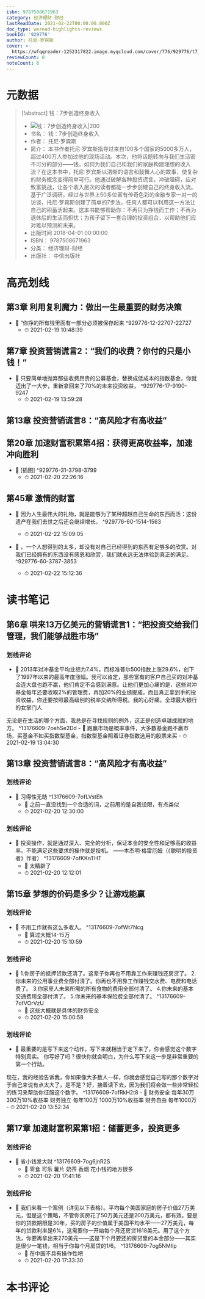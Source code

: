 ```yaml
---
isbn: 9787508671963
category: 经济理财-财经
lastReadDate: 2021-02-22T00:00:00.000Z
doc_type: weread-highlights-reviews
bookId: '929776'
author: 托尼·罗宾斯
cover: >-
  https://wfqqreader-1252317822.image.myqcloud.com/cover/776/929776/t7_929776.jpg
reviewCount: 8
noteCount: 6
---
```

# 元数据
> [!abstract] 钱：7步创造终身收入
> - ![ 钱：7步创造终身收入|200](https://wfqqreader-1252317822.image.myqcloud.com/cover/776/929776/t7_929776.jpg)
> - 书名： 钱：7步创造终身收入
> - 作者： 托尼·罗宾斯
> - 简介： 本书作者托尼·罗宾斯指导过来自100多个国家的5000多万人，超过400万人参加过他的现场活动。本次，他将话题转向与我们生活密不可分的部分——钱，如何为我们自己和我们的家庭构建理想的收入流？在这本书中，托尼·罗宾斯以清晰的语言和鼓舞人心的故事，使复杂的财务概念变得简单可行。他通过破解各种投资谎言，冲破阻碍，应对致富挑战，让各个收入层次的读者都能一步步创建自己的终身收入流。基于广泛调研，经过与世界上50多位富有传奇色彩的金融专家一对一的访谈，托尼·罗宾斯创建了简单的7步法，任何人都可以利用这一方法让自己的积蓄活起来。这本书能够帮助你：不再只为挣钱而工作；不再为退休后的生活而担忧；为孩子留下一套合理的投资组合，以帮助他们应对难以预测的未来。
> - 出版时间 2018-04-01 00:00:00
> - ISBN： 9787508671963
> - 分类： 经济理财-财经
> - 出版社： 中信出版社

# 高亮划线

## 第3章 利用复利魔力：做出一生最重要的财务决策


- 📌 “你挣的所有钱里面有一部分必须被保存起来 ^929776-12-22707-22727
    - ⏱ 2021-02-19 10:48:39 
## 第7章 投资营销谎言2：“我们的收费？你付的只是小钱！”


- 📌 只要简单地抛弃那些收费昂贵的公募基金，替换成低成本的指数基金，你就迈出了一大步，重新拿回来了70%的未来投资收益， ^929776-17-9190-9247
    - ⏱ 2021-02-19 13:59:28 
## 第13章 投资营销谎言8：“高风险才有高收益”

 
## 第20章 加速财富积累第4招：获得更高收益率，加速冲向胜利


- 📌 [插图] ^929776-31-3798-3799
    - ⏱ 2021-02-20 22:26:16 
## 第45章 激情的财富


- 📌 因为人生最伟大的礼物，就是能够为了某种超越自己生命的东西而活：这份遗产在我们去世之后还会继续增长。 ^929776-60-1514-1563
    - ⏱ 2021-02-22 15:09:05 

- 📌 ，一个人想得到的太多，却没有对自己已经得到的东西有足够多的欣赏。对我们已经拥有的东西没有感恩和欣赏，我们就永远无法体验到真正的满足。 ^929776-60-3787-3853
    - ⏱ 2021-02-22 15:12:36 
# 读书笔记

## 第6章 哄来13万亿美元的营销谎言1：“把投资交给我们管理，我们能够战胜市场”

### 划线评论
- 📌 2013年对冲基金平均业绩为7.4%，而标准普尔500指数上涨29.6%，创下了1997年以来的最高年度涨幅。我可以肯定，那些富有的客户自己买的对冲基金连大盘也跑不赢，他们肯定不会感到满意。让他们更加心痛的是，这些对冲基金每年还要收取2%的管理费，再加20%的业绩提成，而且真正拿到手的投资收益，你还要按照最高级别的税率交纳所得税。我的心好痛。全球最大银行的女掌门人

无论是在生活的哪个方面，我总是在寻找规则的例外，这正是创造卓越成就的地方。  ^13176609-7oehSe2Dd
    - 💭 跑赢市场是概率事件，大多数基金跑不赢市场，买基金不如买指数型基金，指数型基金照着证券指数选用的股票来买
    - ⏱ 2021-02-19 13:04:30
   
## 第13章 投资营销谎言8：“高风险才有高收益”

### 划线评论
- 📌 习得性无助  ^13176609-7ofLVstEh
    - 💭 之前一直没找到一个合适的词，之前用的是自我设限，有点类似
    - ⏱ 2021-02-20 12:30:00

### 划线评论
- 📌 投资操作，就是通过深入、完全的分析，保证本金的安全性和足够高的收益率。不能满足这些要求的操作就是投机。
——本杰明·格雷厄姆（《聪明的投资者》作者）  ^13176609-7ofKKnTHT
    - 💭 太精辟了
    - ⏱ 2021-02-20 12:12:01
   
## 第15章 梦想的价码是多少？让游戏能赢

### 划线评论
- 📌 不用工作就有这么多收入。  ^13176609-7ofWt7Ncg
    - 💭 算过大概14-15万
    - ⏱ 2021-02-20 15:10:59

### 划线评论
- 📌 1.你房子的抵押贷款还清了。这辈子你再也不用靠工作来赚钱还房贷了。
2.你未来的公用事业费全部付清了。你再也不用靠工作赚钱交水费、电费和电话费了。
3.你家里人未来所需的所有食物的费用全部付清了。
4.你未来的基本交通费用全部付清了。
5.你未来的基本保险费全部付清了。  ^13176609-7ofVOrVzU
    - 💭 这些大概就是具体的财务安全
    - ⏱ 2021-02-20 15:00:58

### 划线评论
- 📌 最重要的是写下来这个动作，写下来就相当于定下来了，你会感觉这个数字特别真实。
你写好了吗？很快你就会明白，为什么写下来这一步是非常重要的第一个行动。

现在，我的经验告诉我，你如果像大多数人一样，你就会感觉自己写的那个数字对于自己来说有点太大了，是不是？好，接着读下去，因为我们将会做一些非常轻松的练习来帮助你征服这个数字。  ^13176609-7ofRkH2t8
    - 💭 财务安全 每年30万 300万10%收益率
财务独立 每年100万 1000万10%收益率
财务自由 每年1000万 
    - ⏱ 2021-02-20 13:52:34
   
## 第17章 加速财富积累第1招：储蓄更多，投资更多

### 划线评论
- 📌 省小钱发大财  ^13176609-7og6jnR2S
    - 💭 零食 可乐 薯片 奶茶 香烟 花小钱的地方很多
    - ⏱ 2021-02-20 17:41:16

### 划线评论
- 📌 我们来看一个案例（详见以下表格）。平均每个美国家庭的房子价值27万美元，但是这个策略，不管你买房花了50万美元还是200万美元，都有效。要是你的贷款期限是30年，买的房子的价值属于美国平均水平——27万美元，每年的贷款利率是6%，这需要你一开始每个月还房贷1618美元。用了这个方法，你要再拿出来270美元——这是下个月要还的房贷里的本金部分——其实是很少一笔钱，相当于你每个月房贷的1/6。  ^13176609-7og5NMIlp
    - 💭 在中国不具有操作性吧
    - ⏱ 2021-02-20 17:33:30
   
# 本书评论
